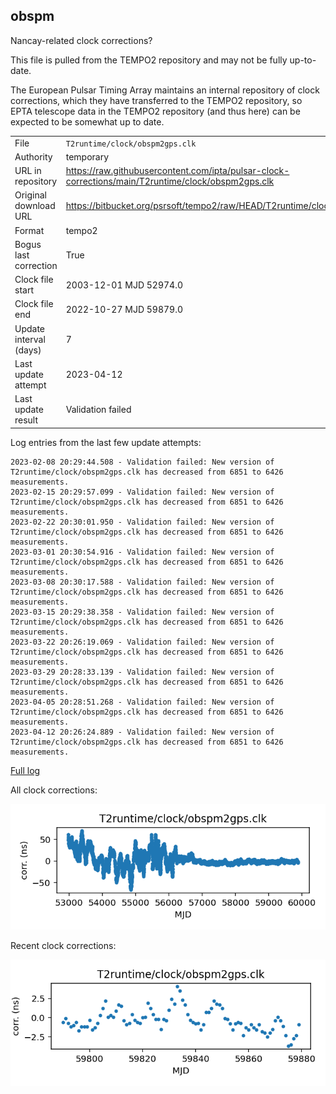 
## obspm

Nancay-related clock corrections?

This file is pulled from the TEMPO2 repository and may not be fully
up-to-date.

The European Pulsar Timing Array maintains an internal repository
of clock corrections, which they have transferred to the TEMPO2
repository, so  EPTA telescope data in the TEMPO2 repository (and
thus here) can be expected to be somewhat up to date.

|     |     |
|:--- |:--- |
| File | `T2runtime/clock/obspm2gps.clk` |
| Authority | temporary |
| URL in repository | <https://raw.githubusercontent.com/ipta/pulsar-clock-corrections/main/T2runtime/clock/obspm2gps.clk> |
| Original download URL | <https://bitbucket.org/psrsoft/tempo2/raw/HEAD/T2runtime/clock/obspm2gps.clk> |
| Format | tempo2 |
| Bogus last correction | True |
| Clock file start | 2003-12-01 MJD 52974.0 |
| Clock file end | 2022-10-27 MJD 59879.0 |
| Update interval (days) | 7 |
| Last update attempt | 2023-04-12 |
| Last update result | Validation failed |

Log entries from the last few update attempts:
```
2023-02-08 20:29:44.508 - Validation failed: New version of T2runtime/clock/obspm2gps.clk has decreased from 6851 to 6426 measurements.
2023-02-15 20:29:57.099 - Validation failed: New version of T2runtime/clock/obspm2gps.clk has decreased from 6851 to 6426 measurements.
2023-02-22 20:30:01.950 - Validation failed: New version of T2runtime/clock/obspm2gps.clk has decreased from 6851 to 6426 measurements.
2023-03-01 20:30:54.916 - Validation failed: New version of T2runtime/clock/obspm2gps.clk has decreased from 6851 to 6426 measurements.
2023-03-08 20:30:17.588 - Validation failed: New version of T2runtime/clock/obspm2gps.clk has decreased from 6851 to 6426 measurements.
2023-03-15 20:29:38.358 - Validation failed: New version of T2runtime/clock/obspm2gps.clk has decreased from 6851 to 6426 measurements.
2023-03-22 20:26:19.069 - Validation failed: New version of T2runtime/clock/obspm2gps.clk has decreased from 6851 to 6426 measurements.
2023-03-29 20:28:33.139 - Validation failed: New version of T2runtime/clock/obspm2gps.clk has decreased from 6851 to 6426 measurements.
2023-04-05 20:28:51.268 - Validation failed: New version of T2runtime/clock/obspm2gps.clk has decreased from 6851 to 6426 measurements.
2023-04-12 20:26:24.889 - Validation failed: New version of T2runtime/clock/obspm2gps.clk has decreased from 6851 to 6426 measurements.
```
[Full log](https://raw.githubusercontent.com/ipta/pulsar-clock-corrections/main/log/T2runtime/clock/obspm2gps.clk.log)


All clock corrections:

![plot of all clock corrections](obspm2gps.clk.png "All corrections")

Recent clock corrections:

![plot of recent clock corrections](obspm2gps.clk.short.png "Recent corrections")

